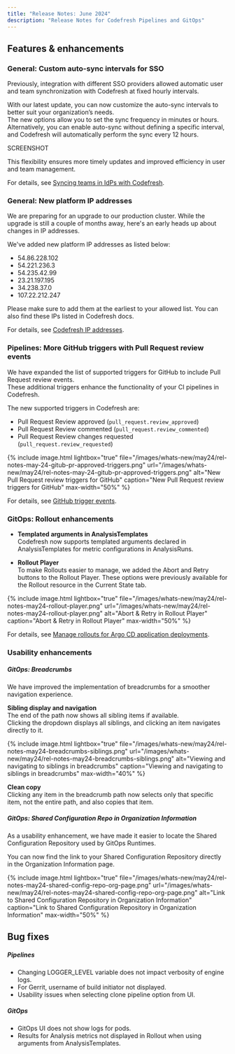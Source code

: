 ```yaml
---
title: "Release Notes: June 2024"
description: "Release Notes for Codefresh Pipelines and GitOps"
---
```

## Features & enhancements



### General: Custom auto-sync intervals for SSO

Previously, integration with different SSO providers allowed automatic user and team synchronization with Codefresh at fixed hourly intervals.

With our latest update, you can now customize the auto-sync intervals to better suit your organization’s needs.  
The new options allow you to set the sync frequency in minutes or hours. Alternatively, you can enable auto-sync without defining a specific interval, and Codefresh will automatically perform the sync every 12 hours. 

SCREENSHOT

This flexibility ensures more timely updates and improved efficiency in user and team management.

For details, see [Syncing teams in IdPs with Codefresh]({{site.baseurl}}/docs/administration/single-sign-on/team-sync/#syncing-teams-in-idps-with-codefresh).

### General: New platform IP addresses

We are preparing for an upgrade to our production cluster. While the upgrade is still a couple of months away, here's an early heads up about changes in IP addresses.

We've added new platform IP addresses as listed below:
* 54.86.228.102
* 54.221.236.3  
* 54.235.42.99
* 23.21.197.195
* 34.238.37.0
* 107.22.212.247

Please make sure to add them at the earliest to your allowed list. You can also find these IPs listed in Codefresh docs.

For details, see [Codefresh IP addresses]({{site.baseurl}}/docs/administration/platform-ip-addresses/).

### Pipelines: More GitHub triggers with Pull Request review events

We have expanded the list of supported triggers for GitHub to include Pull Request review events.   
These additional triggers enhance the functionality of your CI pipelines in Codefresh. 

The new supported triggers in Codefresh are:
* Pull Request Review approved (`pull_request.review_approved`)
* Pull Request Review commented (`pull_request.review_commented`)
* Pull Request Review changes requested (`pull_request.review_requested`)

{% include 
image.html 
lightbox="true" 
file="/images/whats-new/may24/rel-notes-may-24-gitub-pr-approved-triggers.png" 
url="/images/whats-new/may24/rel-notes-may-24-gitub-pr-approved-triggers.png" 
alt="New Pull Request review triggers for GitHub" 
caption="New Pull Request review triggers for GitHub" 
max-width="50%" 
%}

For details, see [GitHub trigger events]({{site.baseurl}}/docs/docs/pipelines/triggers/git-triggers/#github-trigger-events).

### GitOps: Rollout enhancements 

* **Templated arguments in AnalysisTemplates**  
Codefresh now supports templated arguments declared in AnalysisTemplates for metric configurations in AnalysisRuns. 

* **Rollout Player**  
To make Rollouts easier to manage, we added the Abort and Retry buttons to the Rollout Player. These options were previously available for the Rollout resource in the Current State tab.

{% include 
image.html 
lightbox="true" 
file="/images/whats-new/may24/rel-notes-may24-rollout-player.png" 
url="/images/whats-new/may24/rel-notes-may24-rollout-player.png" 
alt="Abort & Retry in Rollout Player" 
caption="Abort & Retry in Rollout Player" 
max-width="50%" 
%}

For details, see [Manage rollouts for Argo CD application deployments]({{site.baseurl}}/docs/deployments/gitops/manage-application/#manage-rollouts-for-argo-cd-application-deployments).




### Usability enhancements

##### GitOps: Breadcrumbs
We have improved the implementation of breadcrumbs for a smoother navigation experience.

**Sibling display and navigation**    
The end of the path now shows all sibling items if available.  
Clicking the dropdown displays all siblings, and clicking an item navigates directly to it.

{% include 
image.html 
lightbox="true" 
file="/images/whats-new/may24/rel-notes-may24-breadcrumbs-siblings.png" 
url="/images/whats-new/may24/rel-notes-may24-breadcrumbs-siblings.png" 
alt="Viewing and navigating to siblings in breadcrumbs" 
caption="Viewing and navigating to siblings in breadcrumbs" 
max-width="40%" 
%}

**Clean copy**  
Clicking any item in the breadcrumb path now selects only that specific item, not the entire path, and also copies that item.  



##### GitOps: Shared Configuration Repo in Organization Information
As a usability enhancement, we have made it easier to locate the Shared Configuration Repository used by GitOps Runtimes. 

You can now find the link to your Shared Configuration Repository directly in the Organization Information page.

{% include 
image.html 
lightbox="true" 
file="/images/whats-new/may24/rel-notes-may24-shared-config-repo-org-page.png" 
url="/images/whats-new/may24/rel-notes-may24-shared-config-repo-org-page.png" 
alt="Link to Shared Configuration Repository in Organization Information" 
caption="Link to Shared Configuration Repository in Organization Information" 
max-width="50%" 
%}







## Bug fixes


##### Pipelines 
* Changing LOGGER_LEVEL variable does not impact verbosity of engine logs. 
* For Gerrit, username of build initiator not displayed.
* Usability issues when selecting clone pipeline option from UI. 



##### GitOps 
* GitOps UI does not show logs for pods. 
* Results for Analysis metrics not displayed in Rollout when using arguments from AnalysisTemplates. 

